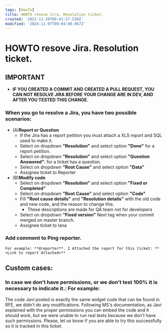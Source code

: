```yaml
---
tags: [HowTo]
title: HOWTO resove Jira. Resolution ticket.
created: '2022-11-29T09:41:27.530Z'
modified: '2024-11-07T09:04:00.967Z'
---
```


# HOWTO resove Jira. Resolution ticket.

## IMPORTANT
- **IF YOU CREATED A COMMIT AND CREATED A PULL REQUEST, YOU CAN NOT RESOLVE JIRA BEFORE YOUR CHANGE ARE IN DEV, AND AFTER YOU TESTED THIS CHANGE.**

### When you go to resolve a Jira, you have two possible scenarios:

- (A)**Report or Question**
    - If the Jira has a report petition you must attach a XLS report and SQL used to make it.
    - Select on dropdown **"Resolution"** and select option **"Done"** for a report petition.
    - Select on dropdown **"Resolution"** and select option **"Question Answered"**: for a ticket has a question.    
    - Select on dropdown **"Root Cause"** and select option **"Data"**
    - Assignee ticket to Reporter
- (B)**Modify code**
    - Select on dropdown **"Resolution"** and select option **"Fixed or Completed"**
    - Select on dropdown **"Root Cause"** and select option **"Code"**
    - Fill **"Root cause details"** and **"Resolution details"** with the old code and new code, and the reason to change this.
        + These descriptions are made for QA team not for developers
    - Select on dropdown **"Fixed version"** Next tag when your commit merged on master branch.
    - Assignee ticket to Iana

### Add comment to Ping reporter.
    For example: **@reporter**. I Attached the report for this ticket: **<Link to report Attached>**
    

## Custom cases: 
### In case we don't have permissions, or we don't test 100% it is necessary to indicate it.: For example:
The code Javi posted is exactly the same widget code that can be found in RFE, we didn't do any modifications.
Following MS's documentation, as Javi explained with the proper permissions you can embed the code and it should work, but we were unable to run real tests because we don't have such permissions.
Please, let us know if you are able to try this successfully so it is tracked in this ticket.

